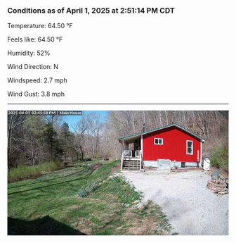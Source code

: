 ### Conditions as of April 1, 2025 at 2:51:14 PM CDT 

Temperature: 64.50 &deg;F

Feels like: 64.50 &deg;F

Humidity: 52%

Wind Direction: N

Windspeed: 2.7 mph

Wind Gust: 3.8 mph

---

<img src="./images/latest.jpeg"/>

